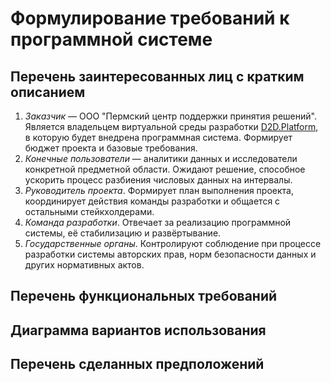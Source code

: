 # Формулирование требований к программной системе
## Перечень заинтересованных лиц с кратким описанием
1. *Заказчик* — ООО "Пермский центр поддержки принятия решений". Является владельцем виртуальной среды разработки [D2D.Platform](https://d2d-platform.tech), в которую будет внедрена программная система. Формирует бюджет проекта и базовые требования.
2. *Конечные пользователи* — аналитики данных и исследователи конкретной предметной области. Ожидают решение, способное ускорить процесс разбиения числовых данных на интервалы.
3. *Руководитель проекта*. Формирует план выполнения проекта, координирует действия команды разработки и общается с остальными стейкхолдерами.
4. *Команда разработки*. Отвечает за реализацию программной системы, её стабилизацию и развёртывание.
5. *Государственные органы*. Контролируют соблюдение при процессе разработки системы авторских прав, норм безопасности данных и других нормативных актов.
## Перечень функциональных требований
## Диаграмма вариантов использования
## Перечень сделанных предположений
